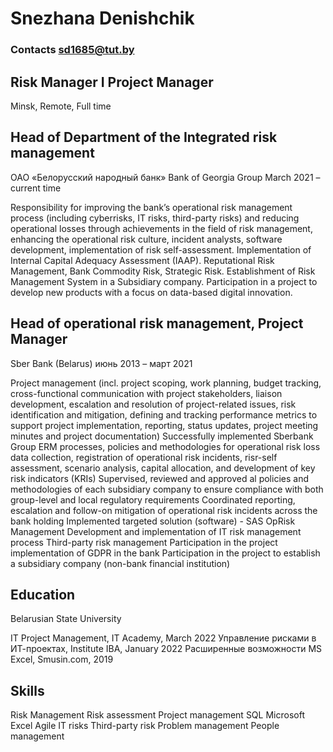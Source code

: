 # Snezhana Denishchik
### Contacts sd1685@tut.by
## Risk Manager I Project Manager
Minsk, Remote, Full time

## Head of Department of the Integrated risk management
ОАО «Белорусский народный банк» Bank of Georgia Group
March 2021 – current time

Responsibility for improving the bank’s operational risk management process (including cyberrisks, IT risks, third-party risks) and reducing operational losses through achievements in the field of risk management, enhancing the operational risk culture, incident analysts, software development, implementation of risk self-assessment.
Implementation of Internal Capital Adequacy Assessment (IAAP).
Reputational Risk Management, Bank Commodity Risk, Strategic Risk. Establishment of Risk Management System in a Subsidiary company.
Participation in a project to develop new products with a focus on data-based digital innovation.

## Head of operational risk management, Project Manager
Sber Bank (Belarus)
июнь 2013 – март 2021

Project management (incl. project scoping, work planning, budget tracking, cross-functional communication with project stakeholders, liaison development, escalation and resolution of project-related issues, risk identification and mitigation, defining and tracking performance metrics to support project implementation, reporting, status updates, project meeting minutes and project documentation)
Successfully implemented Sberbank Group ERM processes, policies and methodologies for operational risk loss data collection, registration of operational risk incidents, risr-self assessment, scenario analysis, capital allocation, and development of key risk indicators (KRIs)
Supervised, reviewed and approved al policies and methodologies of each subsidiary company to ensure compliance with both group-level and local regulatory requirements
Coordinated reporting, escalation and follow-on mitigation of operational risk incidents across the bank holding
Implemented targeted solution (software) - SAS OpRisk Management
Development and implementation of IT risk management process
Third-party risk management
Participation in the project implementation of GDPR in the bank
Participation in the project to establish a subsidiary company (non-bank financial institution)

## Education
Belarusian State University

IT Project Management, IT Academy, March 2022
Управление рисками в ИТ-проектах, Institute IBA, January 2022
Расширенные возможности MS Excel, Smusin.com, 2019

## Skills
Risk Management
Risk assessment
Project management
SQL
Microsoft Excel
Agile
IT risks
Third-party risk
Problem management
People management
